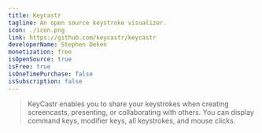 ```yaml
---
title: Keycastr
tagline: An open source keystroke visualizer.
icon: ./icon.png
link: https://github.com/keycastr/keycastr
developerName: Stephen Deken
monetization: free
isOpenSource: true
isFree: true
isOneTimePurchase: false
isSubscription: false
---
```


> KeyCastr enables you to share your keystrokes when creating screencasts, presenting, or collaborating with others. You can display command keys, modifier keys, all keystrokes, and mouse clicks.
